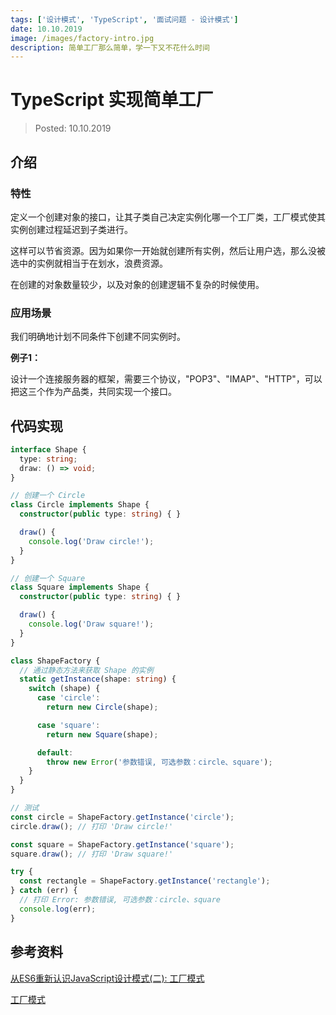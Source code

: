 ```yaml
---
tags: ['设计模式', 'TypeScript', '面试问题 - 设计模式']
date: 10.10.2019
image: /images/factory-intro.jpg
description: 简单工厂那么简单，学一下又不花什么时间
---
```


# TypeScript 实现简单工厂

> Posted: 10.10.2019

<Tag />

## 介绍

### 特性

定义一个创建对象的接口，让其子类自己决定实例化哪一个工厂类，工厂模式使其实例创建过程延迟到子类进行。

这样可以节省资源。因为如果你一开始就创建所有实例，然后让用户选，那么没被选中的实例就相当于在划水，浪费资源。

在创建的对象数量较少，以及对象的创建逻辑不复杂的时候使用。

### 应用场景

我们明确地计划不同条件下创建不同实例时。

<span v-red>**例子1：**</span>

设计一个连接服务器的框架，需要三个协议，"POP3"、"IMAP"、"HTTP"，可以把这三个作为产品类，共同实现一个接口。

## 代码实现

```typescript
interface Shape {
  type: string;
  draw: () => void;
}

// 创建一个 Circle
class Circle implements Shape {
  constructor(public type: string) { }

  draw() {
    console.log('Draw circle!');
  }
}

// 创建一个 Square
class Square implements Shape {
  constructor(public type: string) { }

  draw() {
    console.log('Draw square!');
  }
}

class ShapeFactory {
  // 通过静态方法来获取 Shape 的实例
  static getInstance(shape: string) {
    switch (shape) {
      case 'circle':
        return new Circle(shape);

      case 'square':
        return new Square(shape);

      default:
        throw new Error('参数错误, 可选参数：circle、square');
    }
  }
}

// 测试
const circle = ShapeFactory.getInstance('circle');
circle.draw(); // 打印 'Draw circle!'

const square = ShapeFactory.getInstance('square');
square.draw(); // 打印 'Draw square!'

try {
  const rectangle = ShapeFactory.getInstance('rectangle');
} catch (err) {
  // 打印 Error: 参数错误, 可选参数：circle、square
  console.log(err);
}
```

## 参考资料

[从ES6重新认识JavaScript设计模式(二): 工厂模式](https://www.jianshu.com/p/11918dd0f694)

[工厂模式](https://www.runoob.com/design-pattern/factory-pattern.html)

<Disqus />